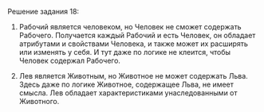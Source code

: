 Решение задания 18:

1. Рабочий является человеком, но Человек не сможет содержать Рабочего. 
Получается каждый Рабочий и есть Человек, он обладает атрибутами и свойствами Человека, и также может их расширять или изменять у себя.
И тут даже по логике не клеится, чтобы Человек содержал Рабочего.


2. Лев является Животным, но Животное не может содержать Льва. 
Здесь даже по логике Животное, содержащее Льва, не имеет смысла. 
Лев обладает характеристиками унаследованными от Животного.